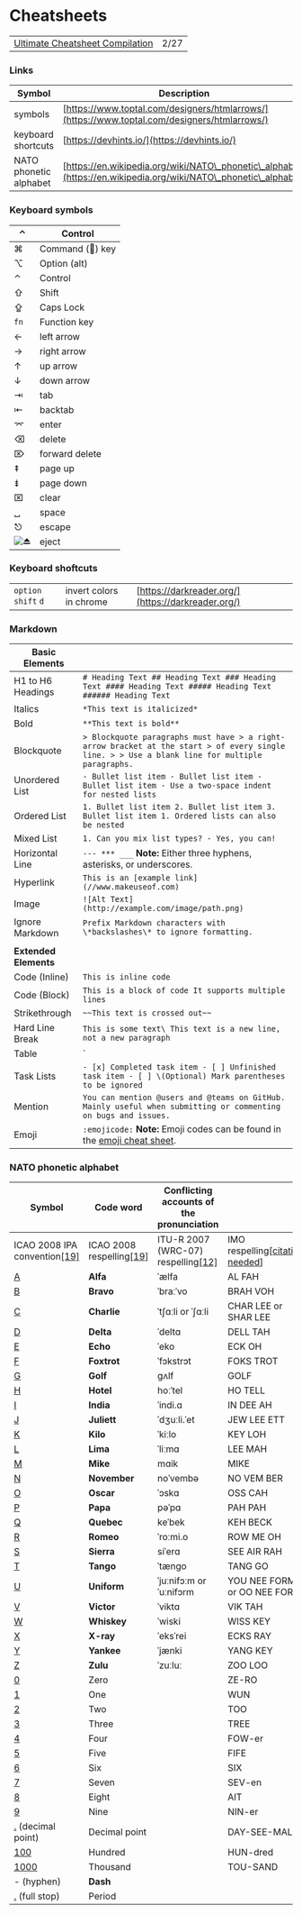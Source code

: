 # Cheatsheets

|                                                                                                                                                                             |      |
| --------------------------------------------------------------------------------------------------------------------------------------------------------------------------- | ---- |
| [Ultimate Cheatsheet Compilation](https://dev.to/palashmon/ultimate-cheatsheet-compilation-32c9?utm\_source=digest\_mailer\&utm\_medium=email\&utm\_campaign=digest\_email) | 2/27 |

### Links

| Symbol                 | Description                                                                                                      |
| ---------------------- | ---------------------------------------------------------------------------------------------------------------- |
| symbols                | [https://www.toptal.com/designers/htmlarrows/](https://www.toptal.com/designers/htmlarrows/)                     |
| keyboard shortcuts     | [https://devhints.io/](https://devhints.io/)                                                                     |
| NATO phonetic alphabet | [https://en.wikipedia.org/wiki/NATO\_phonetic\_alphabet](https://en.wikipedia.org/wiki/NATO\_phonetic\_alphabet) |

### Keyboard symbols

| ⌃                                                             | Control         |
| ------------------------------------------------------------- | --------------- |
| ⌘                                                             | Command () key |
| ⌥                                                             | Option (alt)    |
| ⌃                                                             | Control         |
| ⇧                                                             | Shift           |
| ⇪                                                             | Caps Lock       |
| `fn`                                                          | Function key    |
| ←                                                             | left arrow      |
| →                                                             | right arrow     |
| ↑                                                             | up arrow        |
| ↓                                                             | down arrow      |
| ⇥                                                             | tab             |
| ⇤                                                             | backtab         |
| ⌤                                                             | enter           |
| ⌫                                                             | delete          |
| ⌦                                                             | forward delete  |
| ⇞                                                             | page up         |
| ⇟                                                             | page down       |
| ⌧                                                             | clear           |
| ␣                                                             | space           |
| ⎋                                                             | escape          |
| ![⏏](https://s.w.org/images/core/emoji/12.0.0-1/svg/23cf.svg) | eject           |

### Keyboard shoftcuts

|                      |                         |                                                    |
| -------------------- | ----------------------- | -------------------------------------------------- |
| `option` `shift` `d` | invert colors in chrome | [https://darkreader.org/](https://darkreader.org/) |

### Markdown

| **Basic Elements**    |                                                                                                                                                |
| --------------------- | ---------------------------------------------------------------------------------------------------------------------------------------------- |
| H1 to H6 Headings     | `# Heading Text ## Heading Text ### Heading Text #### Heading Text ##### Heading Text ###### Heading Text`                                     |
| Italics               | `*This text is italicized*`                                                                                                                    |
| Bold                  | `**This text is bold**`                                                                                                                        |
| Blockquote            | `> Blockquote paragraphs must have > a right-arrow bracket at the start > of every single line. > > Use a blank line for multiple paragraphs.` |
| Unordered List        | `- Bullet list item - Bullet list item - Bullet list item - Use a two-space indent for nested lists`                                           |
| Ordered List          | `1. Bullet list item 2. Bullet list item 3. Bullet list item 1. Ordered lists can also be nested`                                              |
| Mixed List            | `1. Can you mix list types? - Yes, you can!`                                                                                                   |
| Horizontal Line       | `--- *** ___` **Note:** Either three hyphens, asterisks, or underscores.                                                                       |
| Hyperlink             | `This is an [example link](//www.makeuseof.com)`                                                                                               |
| Image                 | `![Alt Text](http://example.com/image/path.png)`                                                                                               |
| Ignore Markdown       | `Prefix Markdown characters with \*backslashes\* to ignore formatting.`                                                                        |
|                       |                                                                                                                                                |
| **Extended Elements** |                                                                                                                                                |
| Code (Inline)         | `This is inline code`                                                                                                                          |
| Code (Block)          | `This is a block of code It supports multiple lines`                                                                                           |
| Strikethrough         | `~~This text is crossed out~~`                                                                                                                 |
| Hard Line Break       | `This is some text\ This text is a new line, not a new paragraph`                                                                              |
| Table                 | \`                                                                                                                                             |
| Task Lists            | `- [x] Completed task item - [ ] Unfinished task item - [ ] \(Optional) Mark parentheses to be ignored`                                        |
| Mention               | `You can mention @users and @teams on GitHub. Mainly useful when submitting or commenting on bugs and issues.`                                 |
| Emoji                 | `:emojicode:` **Note:** Emoji codes can be found in the [emoji cheat sheet](https://www.webpagefx.com/tools/emoji-cheat-sheet/).               |

### NATO phonetic alphabet

| Symbol                                                                                                    | Code word                                                                                             | **Conflicting accounts of the pronunciation**                                                                    |                                                                                              |
| --------------------------------------------------------------------------------------------------------- | ----------------------------------------------------------------------------------------------------- | ---------------------------------------------------------------------------------------------------------------- | -------------------------------------------------------------------------------------------- |
| ICAO 2008 IPA convention[\[19\]](https://en.wikipedia.org/wiki/NATO\_phonetic\_alphabet#cite\_note-:3-19) | ICAO 2008 respelling[\[19\]](https://en.wikipedia.org/wiki/NATO\_phonetic\_alphabet#cite\_note-:3-19) | ITU-R 2007 (WRC-07) respelling[\[12\]](https://en.wikipedia.org/wiki/NATO\_phonetic\_alphabet#cite\_note-ITU-12) | IMO respelling\[[citation needed](https://en.wikipedia.org/wiki/Wikipedia:Citation\_needed)] |
| [A](https://en.wikipedia.org/wiki/A)                                                                      | **Alfa**                                                                                              | ˈælfa                                                                                                            | AL FAH                                                                                       |
| [B](https://en.wikipedia.org/wiki/B)                                                                      | **Bravo**                                                                                             | ˈbraːˈvo                                                                                                         | BRAH VOH                                                                                     |
| [C](https://en.wikipedia.org/wiki/C)                                                                      | **Charlie**                                                                                           | ˈtʃɑːli or ˈʃɑːli                                                                                                | CHAR LEE or SHAR LEE                                                                         |
| [D](https://en.wikipedia.org/wiki/D)                                                                      | **Delta**                                                                                             | ˈdeltɑ                                                                                                           | DELL TAH                                                                                     |
| [E](https://en.wikipedia.org/wiki/E)                                                                      | **Echo**                                                                                              | ˈeko                                                                                                             | ECK OH                                                                                       |
| [F](https://en.wikipedia.org/wiki/F)                                                                      | **Foxtrot**                                                                                           | ˈfɔkstrɔt                                                                                                        | FOKS TROT                                                                                    |
| [G](https://en.wikipedia.org/wiki/G)                                                                      | **Golf**                                                                                              | ɡʌlf                                                                                                             | GOLF                                                                                         |
| [H](https://en.wikipedia.org/wiki/H)                                                                      | **Hotel**                                                                                             | hoːˈtel                                                                                                          | HO TELL                                                                                      |
| [I](https://en.wikipedia.org/wiki/I)                                                                      | **India**                                                                                             | ˈindi.ɑ                                                                                                          | IN DEE AH                                                                                    |
| [J](https://en.wikipedia.org/wiki/J)                                                                      | **Juliett**                                                                                           | ˈdʒuːli.ˈet                                                                                                      | JEW LEE ETT                                                                                  |
| [K](https://en.wikipedia.org/wiki/K)                                                                      | **Kilo**                                                                                              | ˈkiːlo                                                                                                           | KEY LOH                                                                                      |
| [L](https://en.wikipedia.org/wiki/L)                                                                      | **Lima**                                                                                              | ˈliːmɑ                                                                                                           | LEE MAH                                                                                      |
| [M](https://en.wikipedia.org/wiki/M)                                                                      | **Mike**                                                                                              | mɑik                                                                                                             | MIKE                                                                                         |
| [N](https://en.wikipedia.org/wiki/N)                                                                      | **November**                                                                                          | noˈvembə                                                                                                         | NO VEM BER                                                                                   |
| [O](https://en.wikipedia.org/wiki/O)                                                                      | **Oscar**                                                                                             | ˈɔskɑ                                                                                                            | OSS CAH                                                                                      |
| [P](https://en.wikipedia.org/wiki/P)                                                                      | **Papa**                                                                                              | pəˈpɑ                                                                                                            | PAH PAH                                                                                      |
| [Q](https://en.wikipedia.org/wiki/Q)                                                                      | **Quebec**                                                                                            | keˈbek                                                                                                           | KEH BECK                                                                                     |
| [R](https://en.wikipedia.org/wiki/R)                                                                      | **Romeo**                                                                                             | ˈroːmi.o                                                                                                         | ROW ME OH                                                                                    |
| [S](https://en.wikipedia.org/wiki/S)                                                                      | **Sierra**                                                                                            | siˈerɑ                                                                                                           | SEE AIR RAH                                                                                  |
| [T](https://en.wikipedia.org/wiki/T)                                                                      | **Tango**                                                                                             | ˈtænɡo                                                                                                           | TANG GO                                                                                      |
| [U](https://en.wikipedia.org/wiki/U)                                                                      | **Uniform**                                                                                           | ˈjuːnifɔːm or ˈuːnifɔrm                                                                                          | YOU NEE FORM or OO NEE FORM                                                                  |
| [V](https://en.wikipedia.org/wiki/V)                                                                      | **Victor**                                                                                            | ˈviktɑ                                                                                                           | VIK TAH                                                                                      |
| [W](https://en.wikipedia.org/wiki/W)                                                                      | **Whiskey**                                                                                           | ˈwiski                                                                                                           | WISS KEY                                                                                     |
| [X](https://en.wikipedia.org/wiki/X)                                                                      | **X-ray**                                                                                             | ˈeksˈrei                                                                                                         | ECKS RAY                                                                                     |
| [Y](https://en.wikipedia.org/wiki/Y)                                                                      | **Yankee**                                                                                            | ˈjænki                                                                                                           | YANG KEY                                                                                     |
| [Z](https://en.wikipedia.org/wiki/Z)                                                                      | **Zulu**                                                                                              | ˈzuːluː                                                                                                          | ZOO LOO                                                                                      |
| [0](https://en.wikipedia.org/wiki/0\_\(number\))                                                          | Zero                                                                                                  |                                                                                                                  | ZE-RO                                                                                        |
| [1](https://en.wikipedia.org/wiki/1\_\(number\))                                                          | One                                                                                                   |                                                                                                                  | WUN                                                                                          |
| [2](https://en.wikipedia.org/wiki/2\_\(number\))                                                          | Two                                                                                                   |                                                                                                                  | TOO                                                                                          |
| [3](https://en.wikipedia.org/wiki/3\_\(number\))                                                          | Three                                                                                                 |                                                                                                                  | TREE                                                                                         |
| [4](https://en.wikipedia.org/wiki/4\_\(number\))                                                          | Four                                                                                                  |                                                                                                                  | FOW-er                                                                                       |
| [5](https://en.wikipedia.org/wiki/5\_\(number\))                                                          | Five                                                                                                  |                                                                                                                  | FIFE                                                                                         |
| [6](https://en.wikipedia.org/wiki/6\_\(number\))                                                          | Six                                                                                                   |                                                                                                                  | SIX                                                                                          |
| [7](https://en.wikipedia.org/wiki/7\_\(number\))                                                          | Seven                                                                                                 |                                                                                                                  | SEV-en                                                                                       |
| [8](https://en.wikipedia.org/wiki/8\_\(number\))                                                          | Eight                                                                                                 |                                                                                                                  | AIT                                                                                          |
| [9](https://en.wikipedia.org/wiki/9\_\(number\))                                                          | Nine                                                                                                  |                                                                                                                  | NIN-er                                                                                       |
| [.](https://en.wikipedia.org/wiki/Decimal\_point) (decimal point)                                         | Decimal point                                                                                         |                                                                                                                  | DAY-SEE-MAL                                                                                  |
| [100](https://en.wikipedia.org/wiki/Hundred)                                                              | Hundred                                                                                               |                                                                                                                  | HUN-dred                                                                                     |
| [1000](https://en.wikipedia.org/wiki/Thousand)                                                            | Thousand                                                                                              |                                                                                                                  | TOU-SAND                                                                                     |
| - (hyphen)                                                                                                | **Dash**                                                                                              |                                                                                                                  |                                                                                              |
| [.](https://en.wikipedia.org/wiki/Full\_stop) (full stop)                                                 | Period                                                                                                |                                                                                                                  |                                                                                              |

